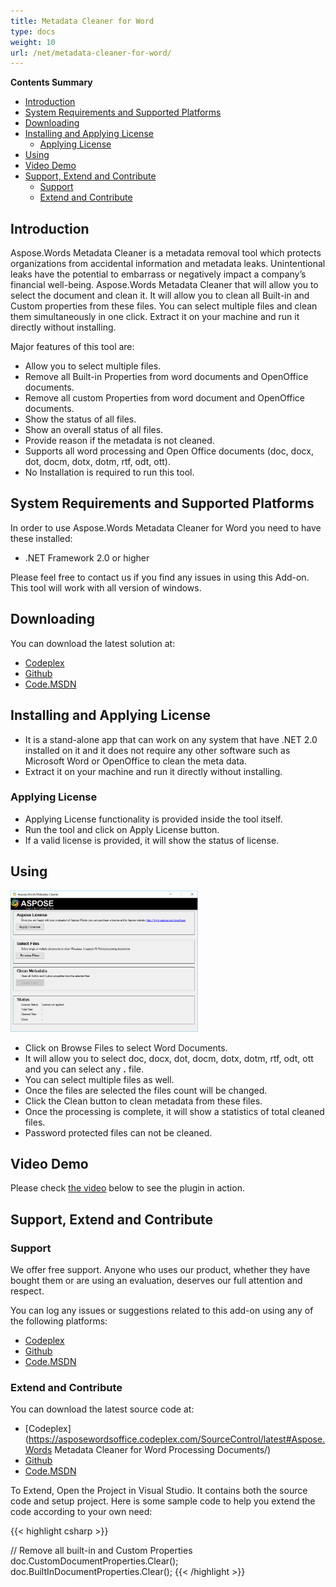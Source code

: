 ```yaml
---
title: Metadata Cleaner for Word
type: docs
weight: 10
url: /net/metadata-cleaner-for-word/
---
```


**Contents Summary**

- [Introduction](#MetadataCleanerforWord-Introduction)
- [System Requirements and Supported Platforms](#MetadataCleanerforWord-SystemRequirementsandSupportedPlatforms)
- [Downloading](#MetadataCleanerforWord-Downloading)
- [Installing and Applying License](#MetadataCleanerforWord-InstallingandApplyingLicense) 
  - [Applying License](#MetadataCleanerforWord-ApplyingLicense)
- [Using](#MetadataCleanerforWord-Using)
- [Video Demo](#MetadataCleanerforWord-VideoDemo)
- [Support, Extend and Contribute](#MetadataCleanerforWord-Support,ExtendandContribute) 
  - [Support](#MetadataCleanerforWord-Support)
  - [Extend and Contribute](#MetadataCleanerforWord-ExtendandContribute)
## **Introduction**
Aspose.Words Metadata Cleaner is a metadata removal tool which protects organizations from accidental information and metadata leaks. Unintentional leaks have the potential to embarrass or negatively impact a company’s financial well-being. Aspose.Words Metadata Cleaner that will allow you to select the document and clean it. It will allow you to clean all Built-in and Custom properties from these files. You can select multiple files and clean them simultaneously in one click. Extract it on your machine and run it directly without installing.

Major features of this tool are:

- Allow you to select multiple files.
- Remove all Built-in Properties from word documents and OpenOffice documents.
- Remove all custom Properties from word document and OpenOffice documents.
- Show the status of all files.
- Show an overall status of all files.
- Provide reason if the metadata is not cleaned.
- Supports all word processing and Open Office documents (doc, docx, dot, docm, dotx, dotm, rtf, odt, ott).
- No Installation is required to run this tool.
## **System Requirements and Supported Platforms**
In order to use Aspose.Words Metadata Cleaner for Word you need to have these installed:

- .NET Framework 2.0 or higher

Please feel free to contact us if you find any issues in using this Add-on.
This tool will work with all version of windows.
## **Downloading**
You can download the latest solution at:

- [Codeplex](https://asposewordsoffice.codeplex.com/releases/view/620032)
- [Github](https://github.com/aspose-words/Aspose.Words-for-.NET/releases/tag/metadataCleanerWord)
- [Code.MSDN](https://code.msdn.microsoft.com/AsposeWords-Metadata-5445a838)
## **Installing and Applying License**
- It is a stand-alone app that can work on any system that have .NET 2.0 installed on it and it does not require any other software such as Microsoft Word or OpenOffice to clean the meta data.
- Extract it on your machine and run it directly without installing.
### **Applying License**
- Applying License functionality is provided inside the tool itself.
- Run the tool and click on Apply License button.
- If a valid license is provided, it will show the status of license.
## **Using**
![todo:image_alt_text](metadata-cleaner-for-word_1)

- Click on Browse Files to select Word Documents.
- It will allow you to select doc, docx, dot, docm, dotx, dotm, rtf, odt, ott and you can select any **.** file.
- You can select multiple files as well.
- Once the files are selected the files count will be changed.
- Click the Clean button to clean metadata from these files.
- Once the processing is complete, it will show a statistics of total cleaned files.
- Password protected files can not be cleaned.
## **Video Demo**
Please check [the video](https://youtu.be/eK0i8RKmCDM) below to see the plugin in action.
## **Support, Extend and Contribute**
### **Support**
We offer free support. Anyone who uses our product, whether they have bought them or are using an evaluation, deserves our full attention and respect.

You can log any issues or suggestions related to this add-on using any of the following platforms:

- [Codeplex](https://asposewordsoffice.codeplex.com/discussions)
- [Github](https://github.com/aspose-words/Aspose.Words-for-.NET/issues)
- [Code.MSDN](https://code.msdn.microsoft.com/AsposeWords-Metadata-5445a838/view/Discussions)
### **Extend and Contribute**
You can download the latest source code at:

- [Codeplex](https://asposewordsoffice.codeplex.com/SourceControl/latest#Aspose.Words Metadata Cleaner for Word Processing Documents/)
- [Github](https://github.com/aspose-words/Aspose.Words-for-.NET/tree/master/Plugins/Word/Aspose.Words%20Metadata%20Cleaner%20for%20Word%20Processing%20Documents)
- [Code.MSDN](https://code.msdn.microsoft.com/AsposeWords-Metadata-5445a838/view/SourceCode)

To Extend, Open the Project in Visual Studio. It contains both the source code and setup project.
Here is some sample code to help you extend the code according to your own need:

{{< highlight csharp >}}

// Remove all built-in and Custom Properties
doc.CustomDocumentProperties.Clear();
doc.BuiltInDocumentProperties.Clear();
{{< /highlight >}}
